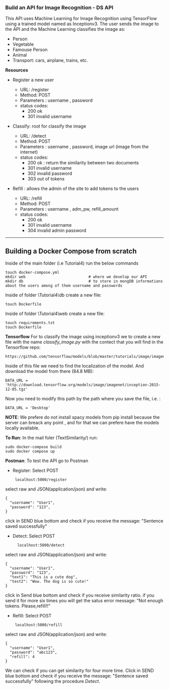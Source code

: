 ### Build an API for Image Recognition - DS API

This API uses Machine Learning for Image Recognition using TensorFlow using a trained model named as Inceptionv3.
The user sends the image to the API and the Machine Learning classifies the image as:

- Person
- Vegetable
- Famouse Person
- Animal
- Transport: cars, airplane, trains, etc.

**Resources**

- Register a new user

    - URL: /register
    - Method: POST
    - Parameters : username , password
    - status codes: 
      - 200 ok
      - 301 invalid username

- Classify: root for classify the image

    - URL: /detect
    - Method: POST
    - Parameters : username , password, image url (image from the internet)
    - status codes: 
      - 200 ok : return the similarity between two documents
      - 301 invalid username
      - 302 invalid password
      - 303 out of tokens

- Refill : allows the admin of the site to add tokens to the users

    - URL: /refill
    - Method: POST
    - Parameters : username , adm_pw, refill_amount
    - status codes: 
      - 200 ok
      - 301 invalid username
      - 304 invalid admin password
    
* * * * * * * * * * * * * * * * * * * * * * * * * * * * * * *    

## Building a Docker Compose from scratch
    
Inside of the main folder (i.e Tutorial4) run the below commands
    
    touch docker-compose.yml
    mkdir web                            # where we develop our API
    mkdir db                             # to store in mongDB informations about the users among of them username and passwords
        
Inside of folder \Tutorial4\db create a new file:
   
    touch Dockerfile
   
Inside of folder \Tutorial4\web create a new file:

    touch requirements.txt   
    touch Dockerfile
        
**Tensorflow**
For to classify the image using inceptionv3 we to create a new file with the name _classify_image.py_ with the contect that you will find in the Tensorflow repo:
    
    https://github.com/tensorflow/models/blob/master/tutorials/image/imagenet/classify_image.py
   
Inside of this file we need to find the localization of the model. And download the model from there (84.8 MB):

    DATA_URL = 'http://download.tensorflow.org/models/image/imagenet/inception-2015-12-05.tgz'

Now you need to modify this path by the path where you save the file, i.e. :

    DATA_URL = 'Desktop'

**NOTE**: We prefere do not install spacy models from pip install because the server can breack any point , and for that we can prefere have the models locally available.

**To Run**: In the mail foler (TextSimilarity/) run:

    sudo docker-compose build
    sudo docker compose up

**Postman**: To test the API go to Postman

- Register: Select POST

       localhost:5000/register

select raw and JSON(application/json) and write:

    {
      "username": "User1",
      "password": "123",
    }
click in SEND blue bottom and check if you receive the message: "Sentence saved successfully"

- Detect: Select POST

        localhost:5000/detect
    
select raw and JSON(application/json) and write:

    {
      "username": "User1",
      "password": "123",
      "text1": "This is a cute dog",
      "test2": "Wow. The dog is so cute!"
    }
   
click in Send blue bottom and check if you receive similarity ratio. if you send it for more six times you will get the satus error message: "Not enough tokens. Please,refill!!"

- Refill: Select POST

       localhost:5000/refill

select raw and JSON(application/json) and write:

    {
      "username": "User1",
      "password": "abc123",
      "refill": 4
    }

We can check if you can get similarity for four more time. Click in SEND blue bottom and check if you receive the message: "Sentence saved successfully" following the procedure _Detect_.
